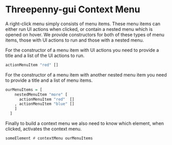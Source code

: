 # Threepenny-gui Context Menu

A right-click menu simply consists of menu items. These menu items can either
run UI actions when clicked, or contain a nested menu which is opened on hover.
We provide constructors for both of these types of menu items, those with UI
actions to run and those with a nested menu.

For the constructor of a menu item with UI actions you need to provide a title
and a list of the UI actions to run.

``` haskell
actionMenuItem "red" []
```

For the constructor of a menu item with another nested menu item you need to
provide a title and a list of menu items.

``` haskell
ourMenuItems = [
    nestedMenuItem "more" [
      actionMenuItem "red"  []
    , actionMenuItem "blue" []
    ]
  ]
```

Finally to build a context menu we also need to know which element, when
clicked, activates the context menu.

``` haskell
someElement # contextMenu ourMenuItems
```
